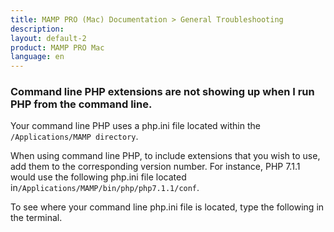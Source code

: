 ```yaml
---
title: MAMP PRO (Mac) Documentation > General Troubleshooting
description: 
layout: default-2
product: MAMP PRO Mac
language: en
---
```


### Command line PHP extensions are not showing up when I run PHP from the command line.

Your command line PHP uses a php.ini file located within the `/Applications/MAMP directory`.

When using command line PHP, to include extensions that you wish to use, add them to the corresponding version number. For instance, PHP 7.1.1 would use the following php.ini file located in`/Applications/MAMP/bin/php/php7.1.1/conf`.

To see where your command line php.ini file is located, type the following in the terminal. 






